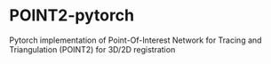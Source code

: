 # POINT2-pytorch
Pytorch implementation of Point-Of-Interest Network for Tracing and Triangulation (POINT2) for 3D/2D registration
